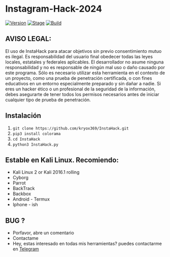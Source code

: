 # Instagram-Hack-2024



[![Version](https://img.shields.io/badge/Codename-Pretty-red.svg?maxAge=259200)]()
[![Stage](https://img.shields.io/badge/Release-Stable-brightgreen.svg)]()
[![Build](https://img.shields.io/badge/Supported_OS-Linux-orange.svg)]()


## AVISO LEGAL:

El uso de InstaHack para atacar objetivos sin previo consentimiento mutuo es ilegal. Es responsabilidad del usuario final obedecer todas las leyes locales, estatales y federales aplicables.
El desarrollador no asume ninguna responsabilidad y no es responsable de ningún mal uso o daño causado por este programa. Sólo es necesario utilizar esta herramienta en el contexto de un proyecto,
como una prueba de penetración certificada, o con fines educativos en un entorno especialmente preparado y sin dañar a nadie.
Si eres un hacker ético o un profesional de la seguridad de la información, debes asegurarte de tener todos los permisos necesarios antes de iniciar cualquier tipo de prueba de penetración.


## Instalación
1. ```git clone https://github.com/kryox369/InstaHack.git```
2. ```pip3 install colorama```
3. ```cd InstaHack```
4. ```python3 InstaHack.py```


## Estable en Kali Linux. Recomiendo:
- Kali Linux 2 or Kali 2016.1 rolling 
- Cyborg
- Parrot 
- BackTrack 
- Backbox  
- Android - Termux
- Iphone - ish 

## BUG ? 
- Porfavor, abre un comentario
- Contactame
- Hey, estas interesado en todas mis herramientas? puedes contactarme en [Telegram](https://T.me/AxolotlNoir)
